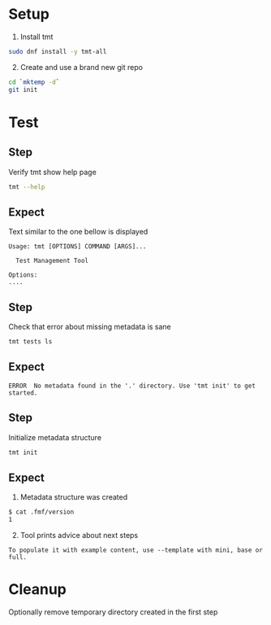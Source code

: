 # Setup
1. Install tmt
```bash
sudo dnf install -y tmt-all
```
2. Create and use a brand new git repo
```bash
cd `mktemp -d`
git init
```
# Test
## Step
Verify tmt show help page
```bash
tmt --help
```
## Expect
Text similar to the one bellow is displayed
```
Usage: tmt [OPTIONS] COMMAND [ARGS]...

  Test Management Tool

Options:
....
```
## Step
Check that error about missing metadata is sane
```bash
tmt tests ls
```
## Expect
```
ERROR  No metadata found in the '.' directory. Use 'tmt init' to get started.
```
## Step
Initialize metadata structure
```bash
tmt init
```
## Expect
1. Metadata structure was created
```bash
$ cat .fmf/version
1
```
2. Tool prints advice about next steps
```
To populate it with example content, use --template with mini, base or full.
```

# Cleanup
Optionally remove temporary directory created in the first step
